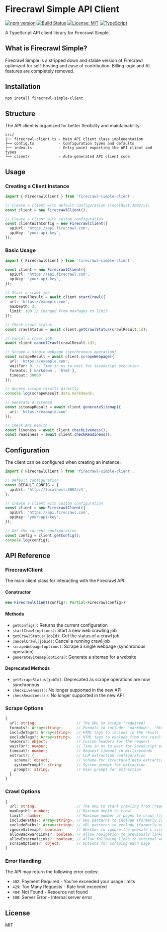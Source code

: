 # Firecrawl Simple API Client

[![npm version](https://img.shields.io/npm/v/firecrawl-simple-client.svg)](https://www.npmjs.com/package/firecrawl-simple-client)
[![Build Status](https://github.com/Sacode/firecrawl-simple-client/actions/workflows/ci.yml/badge.svg)](https://github.com/Sacode/firecrawl-simple-client/actions/workflows/ci.yml)
[![License: MIT](https://img.shields.io/badge/License-MIT-blue.svg)](https://opensource.org/licenses/MIT)
[![TypeScript](https://img.shields.io/badge/TypeScript-4.9%2B-blue)](https://www.typescriptlang.org/)

A TypeScript API client library for Firecrawl Simple.

## What is Firecrawl Simple?

Firecrawl Simple is a stripped down and stable version of Firecrawl optimized for self-hosting and ease of contribution. Billing logic and AI features are completely removed.

## Installation

```bash
npm install firecrawl-simple-client
```

## Structure

The API client is organized for better flexibility and maintainability:

```
src/
├── firecrawl-client.ts - Main API client class implementation
├── config.ts           - Configuration types and defaults
├── index.ts            - Entry point exporting the API client and types
└── client/             - Auto-generated API client code
```

## Usage

### Creating a Client Instance

```typescript
import { FirecrawlClient } from 'firecrawl-simple-client';

// Create a client with default configuration (localhost:3002/v1)
const client = new FirecrawlClient();

// Create a client with custom configuration
const clientWithConfig = new FirecrawlClient({
  apiUrl: 'https://api.firecrawl.com',
  apiKey: 'your-api-key',
});
```

### Basic Usage

```typescript
import { FirecrawlClient } from 'firecrawl-simple-client';

const client = new FirecrawlClient({
  apiUrl: 'https://api.firecrawl.com',
  apiKey: 'your-api-key',
});

// Start a crawl job
const crawlResult = await client.startCrawl({
  url: 'https://example.com',
  maxDepth: 3,
  limit: 100 // Changed from maxPages to limit
});

// Check crawl status
const crawlStatus = await client.getCrawlStatus(crawlResult.id);

// Cancel a crawl job
await client.cancelCrawl(crawlResult.id);

// Scrape a single webpage (synchronous operation)
const scrapeResult = await client.scrapeWebpage({
  url: 'https://example.com',
  waitFor: 0, // Time in ms to wait for JavaScript execution
  formats: ['markdown', 'html'],
  timeout: 30000
});

// Access scrape results directly
console.log(scrapeResult.data.markdown);

// Generate a sitemap
const sitemapResult = await client.generateSitemap({
  url: 'https://example.com'
});

// Check API health
const liveness = await client.checkLiveness();
const readiness = await client.checkReadiness();
```

## Configuration

The client can be configured when creating an instance:

```typescript
import { FirecrawlClient } from 'firecrawl-simple-client';

// Default configuration
const DEFAULT_CONFIG = {
  apiUrl: 'http://localhost:3002/v1',
};

// Create a client with custom configuration
const client = new FirecrawlClient({
  apiUrl: 'https://api.firecrawl.com',
  apiKey: 'your-api-key',
});

// Get the current configuration
const config = client.getConfig();
console.log(config);
```

## API Reference

### FirecrawlClient

The main client class for interacting with the Firecrawl API.

#### Constructor

```typescript
new FirecrawlClient(config?: Partial<FirecrawlConfig>)
```

#### Methods

- `getConfig()`: Returns the current configuration
- `startCrawl(options)`: Start a new web crawling job
- `getCrawlStatus(jobId)`: Get the status of a crawl job
- `cancelCrawl(jobId)`: Cancel a running crawl job
- `scrapeWebpage(options)`: Scrape a single webpage (synchronous operation)
- `generateSitemap(options)`: Generate a sitemap for a website

#### Deprecated Methods

- `getScrapeStatus(jobId)`: Deprecated as scrape operations are now synchronous
- `checkLiveness()`: No longer supported in the new API
- `checkReadiness()`: No longer supported in the new API

### Scrape Options

```typescript
{
  url: string;                  // The URL to scrape (required)
  formats?: Array<string>;      // Formats to include: 'markdown', 'html', 'rawHtml', 'links', 'screenshot', 'extract', 'screenshot@fullPage'
  includeTags?: Array<string>;  // HTML tags to include in the result
  excludeTags?: Array<string>;  // HTML tags to exclude from the result
  headers?: object;             // Custom headers for the request
  waitFor?: number;             // Time in ms to wait for JavaScript execution
  timeout?: number;             // Request timeout in milliseconds
  extract?: {                   // LLM extraction configuration
    schema?: object;            // Schema for structured data extraction
    systemPrompt?: string;      // System prompt for extraction
    prompt?: string;            // User prompt for extraction
  }
}
```

### Crawl Options

```typescript
{
  url: string;                  // The URL to start crawling from (required)
  maxDepth?: number;            // Maximum depth to crawl
  limit?: number;               // Maximum number of pages to crawl (formerly maxPages)
  includePaths?: Array<string>; // URL patterns to include (formerly includeUrls)
  excludePaths?: Array<string>; // URL patterns to exclude (formerly excludeUrls)
  ignoreSitemap?: boolean;      // Whether to ignore the website's sitemap
  allowBackwardLinks?: boolean; // Allow navigation to previously linked pages
  allowExternalLinks?: boolean; // Allow following links to external websites
  scrapeOptions?: object;       // Options for scraping each page
}
```

### Error Handling

The API may return the following error codes:

- `402`: Payment Required - You've exceeded your usage limits
- `429`: Too Many Requests - Rate limit exceeded
- `404`: Not Found - Resource not found
- `500`: Server Error - Internal server error

## License

MIT
